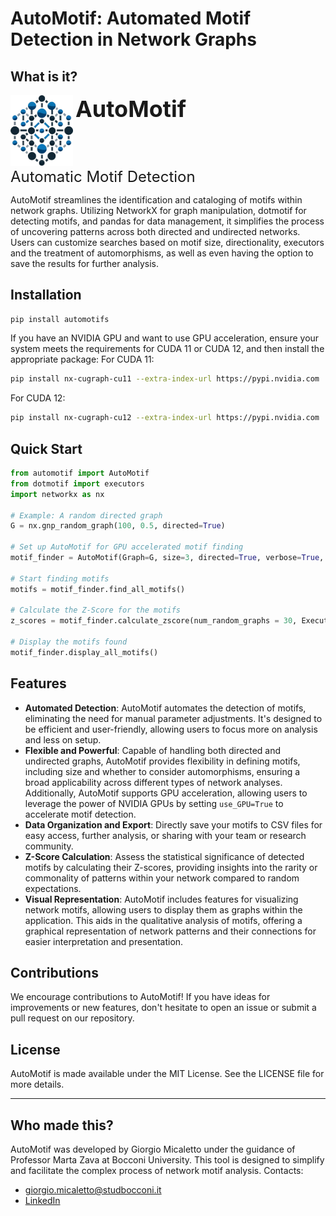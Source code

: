 # AutoMotif: Automated Motif Detection in Network Graphs
## What is it?
<p align="left">
  <img src="Dotmotif-Logo.png" width="100" alt="AutoMotif Logo">
  <span style="font-size: 36px; vertical-align: top;"><b>AutoMotif</b></span><br>
  <span style="font-size: 24px; vertical-align: top;">Automatic Motif Detection</span>
</p>

AutoMotif streamlines the identification and cataloging of motifs within network graphs. Utilizing NetworkX for graph manipulation, dotmotif for detecting motifs, and pandas for data management, it simplifies the process of uncovering patterns across both directed and undirected networks. Users can customize searches based on motif size, directionality, executors and the treatment of automorphisms, as well as even having the option to save the results for further analysis.


## Installation

```bash
pip install automotifs
```
If you have an NVIDIA GPU and want to use GPU acceleration, ensure your system meets the requirements for CUDA 11 or CUDA 12, and then install the appropriate package:
For CUDA 11:
```bash
pip install nx-cugraph-cu11 --extra-index-url https://pypi.nvidia.com
```
For CUDA 12:
```bash
pip install nx-cugraph-cu12 --extra-index-url https://pypi.nvidia.com
```
## Quick Start
```python
from automotif import AutoMotif
from dotmotif import executors
import networkx as nx

# Example: A random directed graph
G = nx.gnp_random_graph(100, 0.5, directed=True)

# Set up AutoMotif for GPU accelerated motif finding
motif_finder = AutoMotif(Graph=G, size=3, directed=True, verbose=True, use_GPU=True)

# Start finding motifs
motifs = motif_finder.find_all_motifs()

# Calculate the Z-Score for the motifs
z_scores = motif_finder.calculate_zscore(num_random_graphs = 30, Executor = executors.NetworkXExecutor)

# Display the motifs found
motif_finder.display_all_motifs()
```
## Features
- **Automated Detection**: AutoMotif automates the detection of motifs, eliminating the need for manual parameter adjustments. It's designed to be efficient and user-friendly, allowing users to focus more on analysis and less on setup.
- **Flexible and Powerful**: Capable of handling both directed and undirected graphs, AutoMotif provides flexibility in defining motifs, including size and whether to consider automorphisms, ensuring a broad applicability across different types of network analyses. Additionally, AutoMotif supports GPU acceleration, allowing users to leverage the power of NVIDIA GPUs by setting `use_GPU=True` to accelerate motif detection.
- **Data Organization and Export**: Directly save your motifs to CSV files for easy access, further analysis, or sharing with your team or research community.
- **Z-Score Calculation**: Assess the statistical significance of detected motifs by calculating their Z-scores, providing insights into the rarity or commonality of patterns within your network compared to random expectations.
- **Visual Representation**: AutoMotif includes features for visualizing network motifs, allowing users to display them as graphs within the application. This aids in the qualitative analysis of motifs, offering a graphical representation of network patterns and their connections for easier interpretation and presentation.
## Contributions
We encourage contributions to AutoMotif! If you have ideas for improvements or new features, don't hesitate to open an issue or submit a pull request on our repository.
## License
AutoMotif is made available under the MIT License. See the LICENSE file for more details.
***
## Who made this? 
AutoMotif was developed by Giorgio Micaletto under the guidance of Professor Marta Zava at Bocconi University. This tool is designed to simplify and facilitate the complex process of network motif analysis.
Contacts:
- giorgio.micaletto@studbocconi.it
- [LinkedIn](linkedin.com/in/giorgio-micaletto/)

